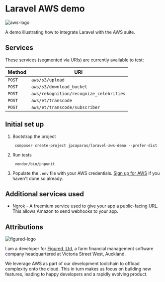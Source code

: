 # Laravel AWS demo

![aws-logo](http://i.imgur.com/omj568G.png)

A demo illustrating how to integrate Laravel with the AWS suite.

## Services

These services (segmented via URIs) are currently available to test:

|   Method    |   URI                                       |
|   ------    |   ---                                       |
|   `POST`    |   `aws/s3/upload`                           |
|   `POST`    |   `aws/s3/download_bucket`                  |
|   `POST`    |   `aws/rekognition/recognize_celebrities`   |
|   `POST`    |   `aws/et/transcode`                        |
|   `POST`    |   `aws/et/transcode/subscriber`             |

## Initial set up

1. Bootstrap the project
        
        composer create-project jpcaparas/laravel-aws-demo --prefer-dist

1. Run tests
        
        vendor/bin/phpunit
        
1. Populate the `.env` file with your AWS credentials. [Sign up for AWS](http://docs.aws.amazon.com/lambda/latest/dg/setting-up.html) if you haven't done so already.

##  Additional services used

- [Ngrok](https://ngrok.com/) - A freemium service used to give your app a public-facing URL. This allows Amazon to send webhooks to your app.

## Attributions

![figured-logo](https://www.figured.com/assets/img/figured-logo@2x.png)

I am a developer for [Figured, Ltd](https://www.figured.com), a farm financial management software company headquartered at Victoria Street West, Auckland.

We leverage AWS as part of our development toolchain to offload complexity onto the cloud. This in turn makes us focus on building new features, leading to happy developers and a rapidly evolving product.